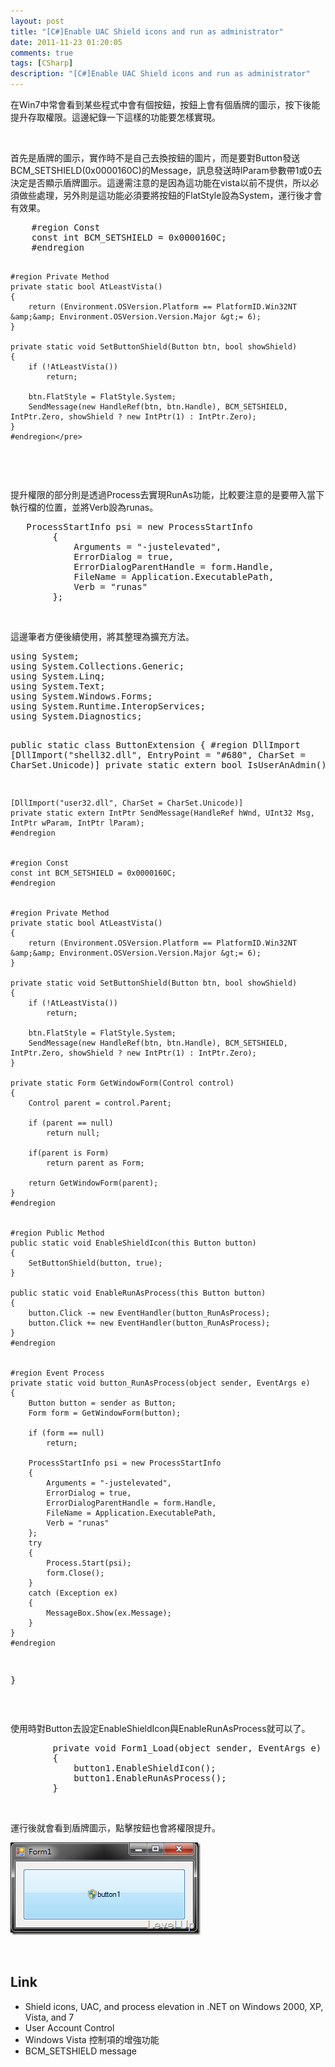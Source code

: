 ```yaml
---
layout: post
title: "[C#]Enable UAC Shield icons and run as administrator"
date: 2011-11-23 01:20:05
comments: true
tags: [CSharp]
description: "[C#]Enable UAC Shield icons and run as administrator"
---
```

<p>
	在Win7中常會看到某些程式中會有個按鈕，按鈕上會有個盾牌的圖示，按下後能提升存取權限。這邊紀錄一下這樣的功能要怎樣實現。</p>
<p>
	 </p>
<p>
	首先是盾牌的圖示，實作時不是自己去換按鈕的圖片，而是要對Button發送BCM_SETSHIELD(0x0000160C)的Message，訊息發送時lParam參數帶1或0去決定是否顯示盾牌圖示。這邊需注意的是因為這功能在vista以前不提供，所以必須做些處理，另外則是這功能必須要將按鈕的FlatStyle設為System，運行後才會有效果。</p>
<div class="wlWriterSmartContent" id="scid:812469c5-0cb0-4c63-8c15-c81123a09de7:2afe5250-90db-4373-b829-7ec44c1d7c07" style="padding-bottom: 0px; margin: 0px; padding-left: 0px; padding-right: 0px; display: inline; float: none; padding-top: 0px">
	<pre class="c" name="code">
    #region Const
    const int BCM_SETSHIELD = 0x0000160C;
    #endregion


    #region Private Method
    private static bool AtLeastVista()
    {
        return (Environment.OSVersion.Platform == PlatformID.Win32NT &amp;&amp; Environment.OSVersion.Version.Major &gt;= 6);
    }

    private static void SetButtonShield(Button btn, bool showShield)
    {
        if (!AtLeastVista())
            return;

        btn.FlatStyle = FlatStyle.System;
        SendMessage(new HandleRef(btn, btn.Handle), BCM_SETSHIELD, IntPtr.Zero, showShield ? new IntPtr(1) : IntPtr.Zero);
    }
    #endregion</pre>
</div>
<p>
	 </p>
<p>
	提升權限的部分則是透過Process去實現RunAs功能，比較要注意的是要帶入當下執行檔的位置，並將Verb設為runas。</p>
<div class="wlWriterSmartContent" id="scid:812469c5-0cb0-4c63-8c15-c81123a09de7:1665935e-a5be-4feb-b97d-79e2a0e15936" style="padding-bottom: 0px; margin: 0px; padding-left: 0px; padding-right: 0px; display: inline; float: none; padding-top: 0px">
	<pre class="c#" name="code">
   ProcessStartInfo psi = new ProcessStartInfo
        {
            Arguments = "-justelevated",
            ErrorDialog = true,
            ErrorDialogParentHandle = form.Handle,
            FileName = Application.ExecutablePath,
            Verb = "runas"
        };</pre>
</div>
<p>
	 </p>
<p>
	這邊筆者方便後續使用，將其整理為擴充方法。</p>
<div class="wlWriterSmartContent" id="scid:812469c5-0cb0-4c63-8c15-c81123a09de7:cfea2fc9-3821-425c-bb98-803994089e4b" style="padding-bottom: 0px; margin: 0px; padding-left: 0px; padding-right: 0px; display: inline; float: none; padding-top: 0px">
	<pre class="c#" name="code">
using System;
using System.Collections.Generic;
using System.Linq;
using System.Text;
using System.Windows.Forms;
using System.Runtime.InteropServices;
using System.Diagnostics;

public static class ButtonExtension
{
    #region DllImport
    [DllImport("shell32.dll", EntryPoint = "#680", CharSet = CharSet.Unicode)]
    private static extern bool IsUserAnAdmin();

    [DllImport("user32.dll", CharSet = CharSet.Unicode)]
    private static extern IntPtr SendMessage(HandleRef hWnd, UInt32 Msg, IntPtr wParam, IntPtr lParam);
    #endregion


    #region Const
    const int BCM_SETSHIELD = 0x0000160C;
    #endregion


    #region Private Method
    private static bool AtLeastVista()
    {
        return (Environment.OSVersion.Platform == PlatformID.Win32NT &amp;&amp; Environment.OSVersion.Version.Major &gt;= 6);
    }

    private static void SetButtonShield(Button btn, bool showShield)
    {
        if (!AtLeastVista())
            return;

        btn.FlatStyle = FlatStyle.System;
        SendMessage(new HandleRef(btn, btn.Handle), BCM_SETSHIELD, IntPtr.Zero, showShield ? new IntPtr(1) : IntPtr.Zero);
    }

    private static Form GetWindowForm(Control control)
    {
        Control parent = control.Parent;

        if (parent == null)
            return null;

        if(parent is Form)
            return parent as Form;

        return GetWindowForm(parent);
    }
    #endregion


    #region Public Method
    public static void EnableShieldIcon(this Button button)
    {
        SetButtonShield(button, true);
    }

    public static void EnableRunAsProcess(this Button button)
    {
        button.Click -= new EventHandler(button_RunAsProcess);
        button.Click += new EventHandler(button_RunAsProcess);
    } 
    #endregion


    #region Event Process
    private static void button_RunAsProcess(object sender, EventArgs e)
    {
        Button button = sender as Button;
        Form form = GetWindowForm(button);

        if (form == null)
            return;

        ProcessStartInfo psi = new ProcessStartInfo
        {
            Arguments = "-justelevated",
            ErrorDialog = true,
            ErrorDialogParentHandle = form.Handle,
            FileName = Application.ExecutablePath,
            Verb = "runas"
        };
        try
        {
            Process.Start(psi);
            form.Close();
        }
        catch (Exception ex)
        {
            MessageBox.Show(ex.Message);
        }
    }
    #endregion
}</pre>
</div>
<p>
	 </p>
<p>
	使用時對Button去設定EnableShieldIcon與EnableRunAsProcess就可以了。</p>
<div class="wlWriterSmartContent" id="scid:812469c5-0cb0-4c63-8c15-c81123a09de7:3b909c6f-26b8-4699-b20f-b430c9a24a9d" style="padding-bottom: 0px; margin: 0px; padding-left: 0px; padding-right: 0px; display: inline; float: none; padding-top: 0px">
	<pre class="c#" name="code">
        private void Form1_Load(object sender, EventArgs e)
        {
            button1.EnableShieldIcon();
            button1.EnableRunAsProcess();
        }</pre>
</div>
<p>
	 </p>
<p>
	運行後就會看到盾牌圖示，點擊按鈕也會將權限提升。</p>
<p>
	<img alt="image" border="0" height="148" src="\images\posts\59216\image_thumb.png" style="border-bottom: 0px; border-left: 0px; border-top: 0px; border-right: 0px" width="304" /></p>
<p>
	 </p>
<h2>
	Link</h2>
<ul>
	<li>
		Shield icons, UAC, and process elevation in .NET on Windows 2000, XP, Vista, and 7</li>
	<li>
		User Account Control</li>
	<li>
		Windows Vista 控制項的增強功能</li>
	<li>
		BCM_SETSHIELD message</li>
</ul>
